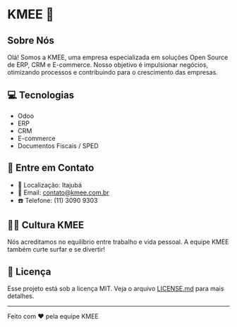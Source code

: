 # KMEE :rocket:

## Sobre Nós

Olá! Somos a KMEE, uma empresa especializada em soluções Open Source de ERP, CRM e E-commerce. Nosso objetivo é impulsionar negócios, otimizando processos e contribuindo para o crescimento das empresas.

## :computer: Tecnologias

- Odoo
- ERP
- CRM
- E-commerce
- Documentos Fiscais / SPED

## :wave: Entre em Contato

- :office: Localização: Itajubá
- :email: Email: contato@kmee.com.br
- :phone: Telefone: (11) 3090 9303

## :surfing_man: Cultura KMEE

Nós acreditamos no equilíbrio entre trabalho e vida pessoal. A equipe KMEE também curte surfar e se divertir!

## :bookmark_tabs: Licença

Esse projeto está sob a licença MIT. Veja o arquivo [LICENSE.md](LICENSE.md) para mais detalhes.

---

Feito com :heart: pela equipe KMEE
